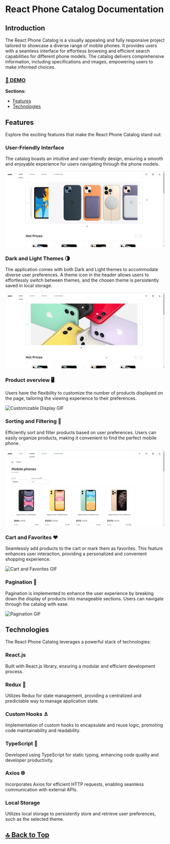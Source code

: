 # React Phone Catalog Documentation

## Introduction

The React Phone Catalog is a visually appealing and fully responsive project tailored to showcase a diverse range of mobile phones. It provides users with a seamless interface for effortless browsing and efficient search capabilities for different phone models. The catalog delivers comprehensive information, including specifications and images, empowering users to make informed choices.

### [🚀 DEMO](https://bojkovladislav.github.io/react-phone-catalog)

**Sections:**

- [Features](#features)
- [Technologies](#technologies)

## Features

Explore the exciting features that make the React Phone Catalog stand out:

### User-Friendly Interface

The catalog boasts an intuitive and user-friendly design, ensuring a smooth and enjoyable experience for users navigating through the phone models.

![User-Friendly Interface GIF](./public/new/img/showcase/overview.gif)

### Dark and Light Themes 🌗

The application comes with both Dark and Light themes to accommodate diverse user preferences. A theme icon in the header allows users to effortlessly switch between themes, and the chosen theme is persistently saved in local storage.

![Dark and Light Themes GIF](new/img/showcase/theme-switcher.gif)

### Product overview 🖥️

Users have the flexibility to customize the number of products displayed on the page, tailoring the viewing experience to their preferences.

![Customizable Display GIF](new/img//showcase/product.gif)

### Sorting and Filtering 🔄

Efficiently sort and filter products based on user preferences. Users can easily organize products, making it convenient to find the perfect mobile phone.

![Sorting and Filtering GIF](new/img/showcase/sort-filter.gif)

### Cart and Favorites ❤️

Seamlessly add products to the cart or mark them as favorites. This feature enhances user interaction, providing a personalized and convenient shopping experience.

![Cart and Favorites GIF](new/img/showcase/cart-favorites.gif)

### Pagination 📖

Pagination is implemented to enhance the user experience by breaking down the display of products into manageable sections. Users can navigate through the catalog with ease.

![Pagination GIF](new/img/showcase/pagination.gif)

## Technologies

The React Phone Catalog leverages a powerful stack of technologies:

### React.js

Built with React.js library, ensuring a modular and efficient development process.

### Redux 🔄

Utilizes Redux for state management, providing a centralized and predictable way to manage application state.

### Custom Hooks ⚓

Implementation of custom hooks to encapsulate and reuse logic, promoting code maintainability and readability.

### TypeScript 📝

Developed using TypeScript for static typing, enhancing code quality and developer productivity.

### Axios 🌐

Incorporates Axios for efficient HTTP requests, enabling seamless communication with external APIs.

### Local Storage

Utilizes local storage to persistently store and retrieve user preferences, such as the selected theme.

## [🔝 Back to Top](#react-phone-catalog-documentation)
